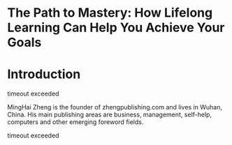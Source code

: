 # The Path to Mastery: How Lifelong Learning Can Help You Achieve Your Goals

# Introduction

timeout exceeded


MingHai Zheng is the founder of zhengpublishing.com and lives in Wuhan, China. His main publishing areas are business, management, self-help, computers and other emerging foreword fields.



timeout exceeded

